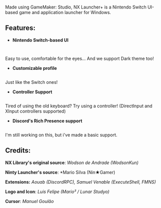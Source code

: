 <div align="center">
    <p><img src="https://raw.githubusercontent.com/WodsonKun/NX-Launcher-Plus/master/assets/nxlauncher_logo.png" alt="" /></p>
</div>

Made using GameMaker: Studio, NX Launcher+ is a Nintendo Switch UI-based game and application launcher for Windows.

## Features:
- **Nintendo Switch-based UI**
<div align="center">
    <p><img src="https://raw.githubusercontent.com/WodsonKun/NX-Launcher-Plus/master/assets/nx_screenshot_light.png" alt="" /></p>
</div>
<div align="center">
    <p><img src="https://raw.githubusercontent.com/WodsonKun/NX-Launcher-Plus/master/assets/nx_screenshot_dark.png" alt="" /></p>
</div>
Easy to use, comfortable for the eyes... And we support Dark theme too!

- **Customizable profile**
<div align="center">
    <p><img src="https://raw.githubusercontent.com/WodsonKun/NX-Launcher-Plus/master/assets/nx_profile.png" alt="" /></p>
</div>
Just like the Switch ones!

- **Controller Support**
<div align="center">
    <p><img src="https://raw.githubusercontent.com/WodsonKun/NX-Launcher-Plus/master/assets/nx_controller.png" alt="" /></p>
</div>
Tired of using the old keyboard? Try using a controller! (DirectInput and XInput controllers supported)

- **Discord's Rich Presence support**
<div align="left">
    <p><img src="https://raw.githubusercontent.com/WodsonKun/NX-Launcher-Plus/master/assets/nx_rpc.png" alt="" /></p>
</div>
I'm still working on this, but i've made a basic support.

## Credits:

**NX Library's original source**:
*Wodson de Andrade (WodsonKun)*

**Ninty Launcher's source**:
*Mario Silva (Nin★Gamer)

**Extensions:**
*Aouab (DiscordRPC), Samuel Venable (ExecuteShell, FMNS)*

**Logo and Icon**:
*Luis Felipe (Mario² / Lunar Studyo)*

**Cursor**:
*Manuel Goulão*
